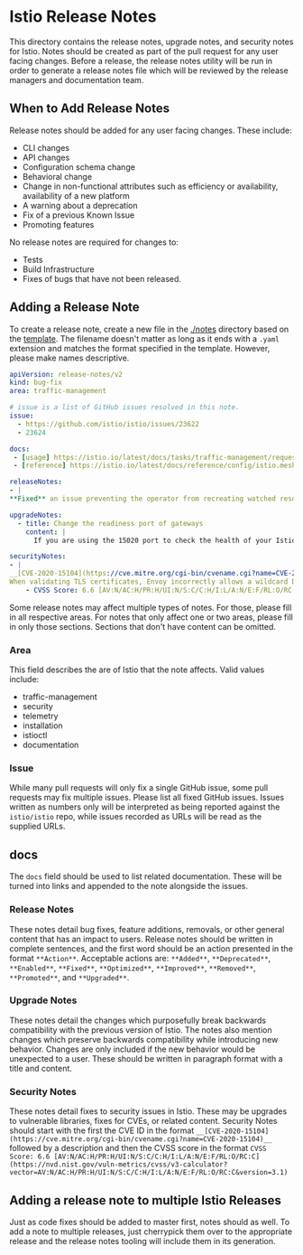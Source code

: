 # Istio Release Notes

This directory contains the release notes, upgrade notes, and security notes for Istio.
Notes should be created as part of the pull request for any user facing changes. Before
a release, the release notes utility will be run in order to generate a release notes file
which will be reviewed by the release managers and documentation team.

## When to Add Release Notes

Release notes should be added for any user facing changes. These include:
* CLI changes
* API changes
* Configuration schema change
* Behavioral change
* Change in non-functional attributes such as efficiency or availability, availability of a new platform
* A warning about a deprecation
* Fix of a previous Known Issue
* Promoting features

No release notes are required for changes to:
* Tests
* Build Infrastructure
* Fixes of bugs that have not been released.

## Adding a Release Note

To create a release note, create a new file in the [./notes](./notes) directory based on
the [template](./template.yaml). The filename doesn't matter as long as it ends with a `.yaml`
extension and matches the format specified in the template. However, please make names descriptive.

```yaml
apiVersion: release-notes/v2
kind: bug-fix
area: traffic-management

# issue is a list of GitHub issues resolved in this note.
issue:
  - https://github.com/istio/istio/issues/23622
  - 23624

docs:
 - [usage] https://istio.io/latest/docs/tasks/traffic-management/request-routing/
 - [reference] https://istio.io/latest/docs/reference/config/istio.mesh.v1alpha1/

releaseNotes:
- |
**Fixed** an issue preventing the operator from recreating watched resources if they are deleted

upgradeNotes:
  - title: Change the readiness port of gateways
    content: |
      If you are using the 15020 port to check the health of your Istio ingress gateway with your Kubernetes network load balancer, change the port from 15020 to 15021.

securityNotes:
- |
__[CVE-2020-15104](https://cve.mitre.org/cgi-bin/cvename.cgi?name=CVE-2020-15104)__:
When validating TLS certificates, Envoy incorrectly allows a wildcard DNS Subject Alternative Name to apply to multiple subdomains. For example, with a SAN of `*.example.com`, Envoy incorrectly allows `nested.subdomain.example.com`, when it should only allow `subdomain.example.com`.
    - CVSS Score: 6.6 [AV:N/AC:H/PR:H/UI:N/S:C/C:H/I:L/A:N/E:F/RL:O/RC:C](https://nvd.nist.gov/vuln-metrics/cvss/v3-calculator?vector=AV:N/AC:H/PR:H/UI:N/S:C/C:H/I:L/A:N/E:F/RL:O/RC:C&version=3.1)
```

Some release notes may affect multiple types of notes. For those, please fill in all respective areas. For notes that only affect one or two areas, please fill in only those sections. Sections that don't have content can be omitted.

### Area

This field describes the are of Istio that the note affects. Valid values include:
* traffic-management
* security
* telemetry
* installation
* istioctl
* documentation

### Issue

While many pull requests will only fix a single GitHub issue, some pull requests may fix multiple issues. Please list all fixed GitHub issues. Issues written as numbers only will be interpreted as being reported against the `istio/istio` repo, while issues recorded as URLs will be read as the supplied URLs.

## docs

The `docs` field should be used to list related documentation. These will be turned into links and appended to the note alongside the issues.

### Release Notes

These notes detail bug fixes, feature additions, removals, or other general content that has an impact to users. Release notes should be written in complete sentences, and the first word should be an action presented in the format `**Action**`. Acceptable actions are: `**Added**`, `**Deprecated**`, `**Enabled**`, `**Fixed**`, `**Optimized**`, `**Improved**`, `**Removed**`, `**Promoted**`, and `**Upgraded**`.

### Upgrade Notes

These notes detail the changes which purposefully break backwards compatibility with the previous version of Istio. The notes also mention changes which preserve backwards compatibility while introducing new behavior. Changes are only included if the new behavior would be unexpected to a user. These should be written in paragraph format with a title and content.

### Security Notes

These notes detail fixes to security issues in Istio. These may be upgrades to vulnerable libraries, fixes for CVEs, or related content. Security Notes should start with the first the CVE ID in the format `__[CVE-2020-15104](https://cve.mitre.org/cgi-bin/cvename.cgi?name=CVE-2020-15104)__` followed by a description and then the CVSS score in the format `CVSS Score: 6.6 [AV:N/AC:H/PR:H/UI:N/S:C/C:H/I:L/A:N/E:F/RL:O/RC:C](https://nvd.nist.gov/vuln-metrics/cvss/v3-calculator?vector=AV:N/AC:H/PR:H/UI:N/S:C/C:H/I:L/A:N/E:F/RL:O/RC:C&version=3.1)`

## Adding a release note to multiple Istio Releases

Just as code fixes should be added to master first, notes should as well. To add a note to multiple releases, just cherrypick them over to the appropriate release and the release notes tooling will include them in its generation.
